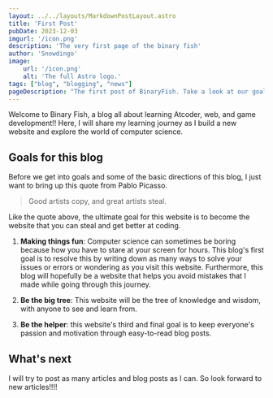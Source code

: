 ```yaml
---
layout: ../../layouts/MarkdownPostLayout.astro
title: 'First Post'
pubDate: 2023-12-03
imgurl: '/icon.png'
description: 'The very first page of the binary fish'
author: 'Snowdingo'
image:
    url: '/icon.png'
    alt: 'The full Astro logo.'
tags: ["blog", "blogging", "news"]
pageDescription: "The first post of BinaryFish. Take a look at our goals, visions, and explanations of what BinaryFish truly is all about."
---
```


Welcome to Binary Fish, a blog all about learning Atcoder, web, and game development!! Here, I will share my learning journey as I build a new website and explore the world of computer science.

## Goals for this blog
Before we get into goals and some of the basic directions of this blog, I just want to bring up this quote from Pablo Picasso.
>Good artists copy, and great artists steal.

Like the quote above, the ultimate goal for this website is to become the website that you can steal and get better at coding.

1. **Making things fun**: Computer science can sometimes be boring because how you have to stare at your screen for hours. This blog's first goal is to resolve this by writing down as many ways to solve your issues or errors or wondering as you visit this website. Furthermore, this blog will hopefully be a website that helps you avoid mistakes that I made while going through this journey.

2. **Be the big tree**: This website will be the tree of knowledge and wisdom, with anyone to see and learn from. 

3. **Be the helper**: this website's third and final goal is to keep everyone's passion and motivation through easy-to-read blog posts. 

## What's next

I will try to post as many articles and blog posts as I can.
So look forward to new articles!!!!